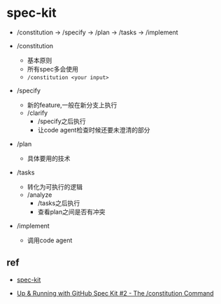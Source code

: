 # spec-kit
+ /constitution -> /specify -> /plan -> /tasks -> /implement

+ /constitution
    + 基本原则
    + 所有spec多会使用
    + `/constitution <your input>`

+ /specify
    + 新的feature,一般在新分支上执行
    + /clarify
        + /specify之后执行
        + 让code agent检查时候还要未澄清的部分
+ /plan
    + 具体要用的技术

+ /tasks
    + 转化为可执行的逻辑
    + /analyze
        + /tasks之后执行
        + 查看plan之间是否有冲突

+ /implement
    + 调用code agent 


## ref
+ [spec-kit](https://github.com/github/spec-kit)
<!-- video tutorials -->
+ [Up & Running with GitHub Spec Kit #2 - The /constitution Command](https://www.youtube.com/watch?v=8xXV4FeaF9M)